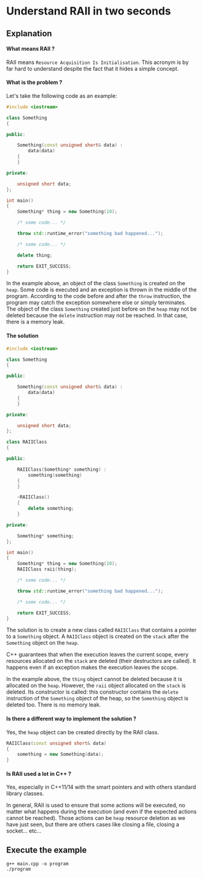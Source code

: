 # Understand RAII in two seconds

## Explanation

#### What means RAII ?

RAII means `Resource Acquisition Is Initialisation`.
This acronym is by far hard to understand despite the fact that it hides a simple concept.

#### What is the problem ?

Let's take the following code as an example:

```c++
#include <iostream>

class Something
{

public:

    Something(const unsigned short& data) :
        data(data)
    {
    }

private:

    unsigned short data;
};

int main()
{
    Something* thing = new Something(10);

    /* some code... */

    throw std::runtime_error("something bad happened...");

    /* some code... */

    delete thing;

    return EXIT_SUCCESS;
}
```

In the example above, an object of the class `Something` is created on the `heap`.
Some code is executed and an exception is thrown in the middle of the program.
According to the code before and after the `throw` instruction,
the program may catch the exception somewhere else or simply terminates.
The object of the class `Something` created just before on the `heap` may not be deleted
because the `delete` instruction may not be reached. In that case, there is a memory leak.

#### The solution

```c++
#include <iostream>

class Something
{

public:

    Something(const unsigned short& data) :
        data(data)
    {
    }

private:

    unsigned short data;
};

class RAIIClass
{

public:

    RAIIClass(Something* something) :
        something(something)
    {
    }

    ~RAIIClass()
    {
        delete something;
    }

private:

    Something* something;
};

int main()
{
    Something* thing = new Something(10);
    RAIIClass raii(thing);

    /* some code... */

    throw std::runtime_error("something bad happened...");

    /* some code... */

    return EXIT_SUCCESS;
}
```

The solution is to create a new class called `RAIIClass`
that contains a pointer to a `Something` object.
A `RAIIClass` object is created on the `stack`
after the `Something` object on the `heap`.

C++ guarantees that when the execution leaves the current scope,
every resources allocated on the `stack` are deleted
(their destructors are called).
It happens even if an exception makes the execution leaves the scope.

In the example above, the `thing` object cannot be deleted
because it is allocated on the `heap`.
However, the `raii` object allocated on the `stack` is deleted.
Its constructor is called: this constructor contains the `delete`
instruction of the `Something` object of the heap,
so the `Something` object is deleted too. There is no memory leak.

#### Is there a different way to implement the solution ?

Yes, the `heap` object can be created directly by the RAII class.

```c++
RAIIClass(const unsigned short& data)
{
    something = new Something(data);
}
```

#### Is RAII used a lot in C++ ?

Yes, especially in C++11/14 with the smart pointers 
and with others standard library classes.

In general, RAII is used to ensure that some actions
will be executed, no matter what happens during the execution
(and even if the expected actions cannot be reached).
Those actions can be `heap` resource deletion
as we have just seen, but there are others cases
like closing a file, closing a socket... etc...

## Execute the example

```
g++ main.cpp -o program
./program
```
